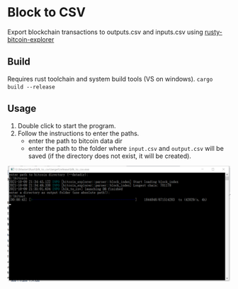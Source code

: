 # Block to CSV

Export blockchain transactions to outputs.csv and inputs.csv using
[rusty-bitcoin-explorer](https://docs.rs/bitcoin-explorer/)

## Build

Requires rust toolchain and system build tools (VS on windows).
`cargo build --release`

## Usage

1. Double click to start the program.
2. Follow the instructions to enter the paths.
   - enter the path to bitcoin data dir 
   - enter the path to the folder where `input.csv` and `output.csv` will be saved
     (if the directory does not exist, it will be created). 

![Windows Example](windows.jpg)
